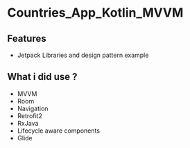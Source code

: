 # Countries_App_Kotlin_MVVM

##   Features

- Jetpack Libraries and design pattern example

##   What i did use ?

- MVVM
- Room
- Navigation
- Retrofit2
- RxJava
- Lifecycle aware components
- Glide

